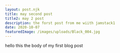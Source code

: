 ```yaml
---
layout: post.njk
title: may second post
title2: may 2 post
description: the forst post from me wiith jamstack1
date: 2020-10-07
featuredImage: /images/uploads/Black_004.jpg
---
```



hello this the body of my first blog post